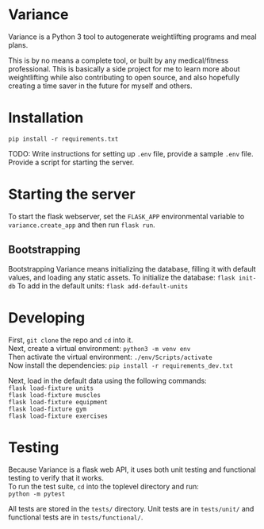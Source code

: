 # Variance

Variance is a Python 3 tool to autogenerate weightlifting programs and meal plans.

This is by no means a complete tool, or built by any medical/fitness professional.
This is basically a side project for me to learn more about weightlifting while also contributing to open source, and also hopefully creating a time saver in the future for myself and others.


# Installation
`pip install -r requirements.txt`

TODO: Write instructions for setting up `.env` file, provide a sample `.env` file. Provide a script for starting the server.

# Starting the server
To start the flask webserver, set the `FLASK_APP` environmental variable to `variance.create_app` and then run `flask run`.

## Bootstrapping
Bootstrapping Variance means initializing the database, filling it with default values, and loading any static assets.
To initialize the database:
`flask init-db`
To add in the default units:
`flask add-default-units`


# Developing
First, `git clone` the repo and `cd` into it.  
Next, create a virtual environment: `python3 -m venv env`   
Then activate the virtual environment: `./env/Scripts/activate`  
Now install the dependencies: `pip install -r requirements_dev.txt`  

Next, load in the default data using the following commands:  
`flask load-fixture units`  
`flask load-fixture muscles`  
`flask load-fixture equipment`  
`flask load-fixture gym`  
`flask load-fixture exercises`  

# Testing
Because Variance is a flask web API, it uses both unit testing and functional testing to verify that it works.  
To run the test suite, `cd` into the toplevel directory and run:  
`python -m pytest`  

All tests are stored in the `tests/` directory. Unit tests are in `tests/unit/` and functional tests are in `tests/functional/`.
